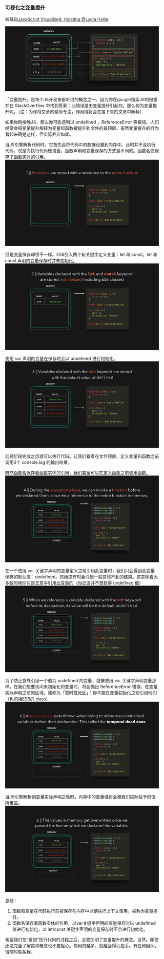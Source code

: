 ### 可视化之变量提升

转载自[JavaScript Visualized: Hoisting @Lydia Hallie](https://dev.to/lydiahallie/javascript-visualized-hoisting-478h)

![overview](overview2.png)

「变量提升」是每个JS开发者都听过的概念之一，因为你在google搜索JS的报错并在 StackOverflow 中找到答案：此错误是由变量提升引起的。那么何为变量提升呢。（注：为保持文章的精简专注，作用域将会在接下来的文章中解释）

如果你刚接触JS，那么你可能遇到过 undefined ，ReferenceError 等报错。人们经常会把变量提升解释为变量和函数被提升到文件的最顶部，虽然变量提升的行为看起来确是这样，但实际并非如此。

当JS引擎解析代码时，它首先会将代码中的数据设置到内存中。此时并不会执行代码，仅是为执行代码做准备。函数声明和变量保存的方式是不同的。函数名仅保存了函数实体的引用。
![gif2.1](gif2.1.gif)

但是变量保存却很不一样。ES6引入两个新关键字定义变量：let 和 const。let 和 const 声明的变量保存时并未初始化。
![gif2.2](gif2.2.gif)

使用 var 声明的变量在保存时会以 undefined 进行初始化。
![gif2.3](gif2.3.gif)

创建阶段完成之后就可以执行代码。让我们看看在文件顶部、定义变量和函数之前调用3个 console.log 的输出结果。

既然函数名保存着函数实体的引用，我们甚至可以在定义函数之前调用函数。
![gif2.4](gif2.4.gif)

在一个使用 var 关键字声明的变量定义之前引用此变量时，我们只会得到此变量保存的默认值：undefined。然而这有时会引起一些意想不到的结果。这意味着大多数时候你只是无意中引用此变量的（你应该并不想获得 undefined 值）
![gif2.5](gif2.5.gif)

为了防止意外引用一个值为 undefined 的变量，就像使用 var 关键字声明变量那样，在我们想要访问未初始化的变量时，将会抛出 ReferenceError 错误。在变量实际声明之前的区域，被称为「暂时性死区」：你不能在变量初始化之前引用他们（也包括ES6的 class）
![gif2.6](gif2.6.gif)

当JS引擎解析到变量实际声明之处时，内存中的变量值将会被我们实际赋予的值所覆盖。
![gif2.7](gif2.7.gif)

总结：
1. 函数和变量在代码执行前被保存在内存中以便执行上下文使用。被称为变量提升。
2. 函数名保存着函数实体的引用，以var关键字声明的变量保存时以 undefined 值进行初始化，以 let/const 关键字声明的变量保存时不会进行初始化。

希望我们在"看到"执行代码的过程之后，会更加明了变量提升的概念。当然，即使还没完全了解这种概念也不要担心。你用的越多，就越会得心应手。有任何疑问，请随时联系我。
